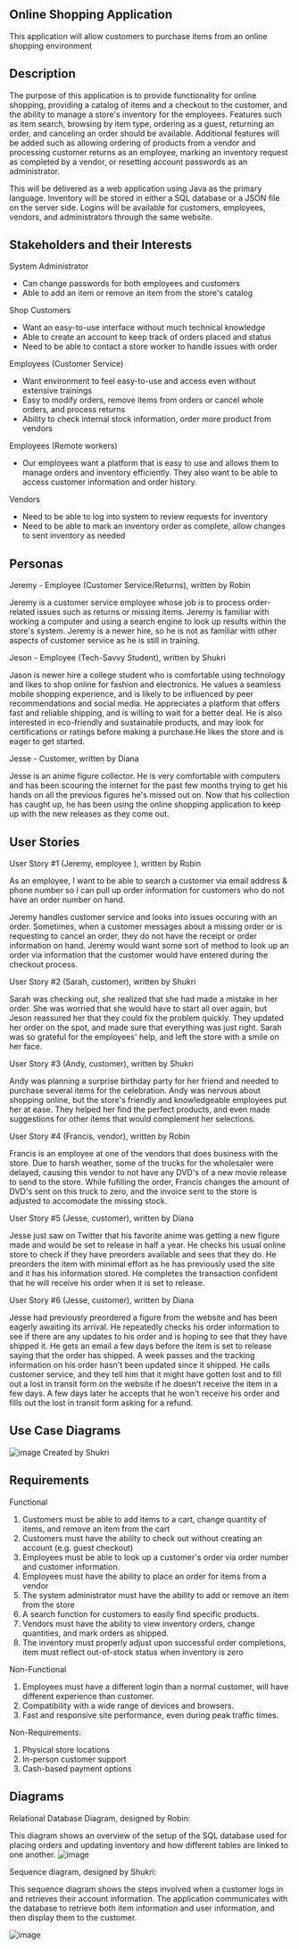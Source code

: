 Online Shopping Application
---------------------------------------------------
This application will allow customers to purchase items from an online shopping environment

Description
---------------------------------------------------

The purpose of this application is to provide functionality for online shopping, providing a catalog of items and a checkout to the customer, and the ability to manage a store's inventory for the employees. Features such as item search, browsing by item type, ordering as a guest, returning an order, and canceling an order should be available. Additional features will be added such as allowing ordering of products from a vendor and processing customer returns as an employee, marking an inventory request as completed by a vendor, or resetting account passwords as an administrator.

This will be delivered as a web application using Java as the primary language. Inventory will be stored in either a SQL database or a JSON file on the server side. Logins will be available for customers, employees, vendors, and administrators through the same website.

Stakeholders and their Interests
----------------------------------------------------
System Administrator
 - Can change passwords for both employees and customers
 - Able to add an item or remove an item from the store's catalog

Shop Customers
 - Want an easy-to-use interface without much technical knowledge
 - Able to create an account to keep track of orders placed and status
 - Need to be able to contact a store worker to handle issues with order

Employees (Customer Service)
 - Want environment to feel easy-to-use and access even without extensive trainings 
 - Easy to modify orders, remove items from orders or cancel whole orders, and process returns
 - Ability to check internal stock information, order more product from vendors 
 
Employees (Remote workers)
 - Our employees want a platform that is easy to use and allows them to manage orders and inventory efficiently. They also want to be able to access customer information and order history.

Vendors
 - Need to be able to log into system to review requests for inventory
 - Need to be able to mark an inventory order as complete, allow changes to sent inventory as needed

Personas
----------------------------------------------------
Jeremy - Employee (Customer Service/Returns), written by Robin

Jeremy is a customer service employee whose job is to process order-related issues such as returns or missing items. Jeremy is familiar with working a computer and using a search engine to look up results within the store's system. Jeremy is a newer hire, so he is not as familiar with other aspects of customer service as he is still in training. 

Jeson - Employee (Tech-Savvy Student), written by Shukri 

Jason is newer hire a college student who is comfortable using technology and likes to shop online for fashion and electronics. He values a seamless mobile shopping experience, and is likely to be influenced by peer recommendations and social media. He appreciates a platform that offers fast and reliable shipping, and is willing to wait for a better deal. He is also interested in eco-friendly and sustainable products, and may look for certifications or ratings before making a purchase.He likes the store and is eager to get started.

Jesse - Customer, written by Diana

Jesse is an anime figure collector. He is very comfortable with computers and has been scouring the internet for the past few months trying to get his hands on all the previous figures he's missed out on. Now that his collection has caught up, he has been using the online shopping application to keep up with the new releases as they come out.

User Stories
----------------------------------------------------
User Story #1 (Jeremy, employee ), written by Robin 

As an employee, I want to be able to search a customer via email address & phone number so I can pull up order information for customers who do not have an order number on hand. 

Jeremy handles customer service and looks into issues occuring with an order. Sometimes, when a customer messages about a missing order or is requesting to cancel an order, they do not have the receipt or order information on hand. Jeremy would want some sort of method to look up an order via information that the customer would have entered during the checkout process.  

User Story #2 (Sarah, customer), written by Shukri 

Sarah was checking out, she realized that she had made a mistake in her order. She was worried that she would have to start all over again, but Jeson reassured her that they could fix the problem quickly. They updated her order on the spot, and made sure that everything was just right. Sarah was so grateful for the employees' help, and left the store with a smile on her face.

User Story #3 (Andy, customer), written by Shukri

Andy was planning a surprise birthday party for her friend and needed to purchase several items for the celebration. Andy was nervous about shopping online, but the store's friendly and knowledgeable employees put her at ease. They helped her find the perfect products, and even made suggestions for other items that would complement her selections.

User Story #4 (Francis, vendor), written by Robin

Francis is an employee at one of the vendors that does business with the store. Due to harsh weather, some of the trucks for the wholesaler were delayed, causing this vendor to not have any DVD's of a new movie release to send to the store. While fufilling the order, Francis changes the amount of DVD's sent on this truck to zero, and the invoice sent to the store is adjusted to accomodate the missing stock. 

User Story #5 (Jesse, customer), written by Diana

Jesse just saw on Twitter that his favorite anime was getting a new figure made and would be set to release in half a year. He checks his usual online store to check if they have preorders available and sees that they do. He preorders the item with minimal effort as he has previously used the site and it has his information stored. He completes the transaction confident that he will receive his order when it is set to release.

User Story #6 (Jesse, customer), written by Diana

Jesse had previously preordered a figure from the website and has been eagerly awaiting its arrival. He repeatedly checks his order information to see if there are any updates to his order and is hoping to see that they have shipped it. He gets an email a few days before the item is set to release saying that the order has shipped. A week passes and the tracking information on his order hasn't been updated since it shipped. He calls customer service, and they tell him that it might have gotten lost and to fill out a lost in transit form on the website if he doesn't receive the item in a few days. A few days later he accepts that he won't receive his order and fills out the lost in transit form asking for a refund.

Use Case Diagrams
----------------------------------------------------
![image](https://user-images.githubusercontent.com/122573491/218215009-23736350-ae6c-43a6-87c1-3655d8f8766b.png) Created by Shukri


Requirements
----------------------------------------------------
Functional
 1. Customers must be able to add items to a cart, change quantity of items, and remove an item from the cart
 2. Customers must have the ability to check out without creating an account (e.g. guest checkout)
 3. Employees must be able to look up a customer's order via order number and customer information. 
 4. Employees must have the ability to place an order for items from a vendor
 5. The system administrator must have the ability to add or remove an item from the store
 6. A search function for customers to easily find specific products.
 7. Vendors must have the ability to view inventory orders, change quantities, and mark orders as shipped. 
 8. The inventory must properly adjust upon successful order completions, item must reflect out-of-stock status when inventory is zero
 
Non-Functional
 1. Employees must have a different login than a normal customer, will have different experience than customer.
 2.	Compatibility with a wide range of devices and browsers.
 3. Fast and responsive site performance, even during peak traffic times.

Non-Requirements:
 1.	Physical store locations
 2. In-person customer support
 3. Cash-based payment options

Diagrams
----------------------------------------------------
Relational Database Diagram, designed by Robin:

This diagram shows an overview of the setup of the SQL database used for placing orders and updating inventory and how different tables are linked to one another.
![image](https://user-images.githubusercontent.com/21182688/221299451-566a5254-1a29-4a4f-aea8-08c89856a3f0.png)

Sequence diagram, designed by Shukri:

This sequence diagram shows the steps involved when a customer logs in and retrieves their account information. The application communicates with the database
to retrieve both item information and user information, and then display them to the customer.

![image](https://user-images.githubusercontent.com/122573491/221323611-2cd3d291-faa6-4165-bc87-12e9fac8fb51.png)


